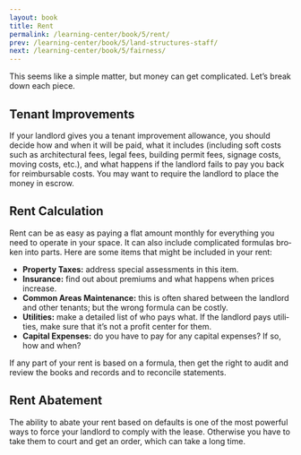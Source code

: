 ```yaml
---
layout: book
title: Rent
permalink: /learning-center/book/5/rent/
prev: /learning-center/book/5/land-structures-staff/
next: /learning-center/book/5/fairness/
---
```


This seems like a sim­ple mat­ter, but money can get com­pli­cated. Let’s break down each piece.

<h2>Ten­ant Improvements</h2> 

If your land­lord gives you a ten­ant improve­ment allowance, you should decide how and when it will be paid, what it includes (includ­ing soft costs such as archi­tec­tural fees, legal fees, build­ing per­mit fees, sig­nage costs, mov­ing costs, etc.), and what hap­pens if the land­lord fails to pay you back for reim­bursable costs. You may want to require the land­lord to place the money in escrow.

<h2>Rent Cal­cu­la­tion</h2> 

Rent can be as easy as pay­ing a flat amount monthly for every­thing you need to oper­ate in your space. It can also include com­pli­cated for­mu­las bro­ken into parts. Here are some items that might be included in your rent:

<ul><li><strong>Prop­erty Taxes:</strong> address spe­cial assess­ments in this item.</li>
<li><strong>Insur­ance:</strong> find out about pre­mi­ums and what hap­pens when prices increase.</li>
<li><strong>Com­mon Areas Main­te­nance:</strong> this is often shared between the land­lord and other ten­ants; but the wrong for­mula can be costly.</li>
<li><strong>Util­i­ties:</strong> make a detailed list of who pays what. If the land­lord pays util­i­ties, make sure that it’s not a profit cen­ter for them.</li>
<li><strong>Cap­i­tal Expenses:</strong> do you have to pay for any cap­i­tal expenses? If so, how and when?</li></ul>

If any part of your rent is based on a for­mula, then get the right to audit and review the books and records and to rec­on­cile statements.

<h2>Rent Abate­ment</h2> 

The abil­ity to abate your rent based on defaults is one of the most pow­er­ful ways to force your land­lord to com­ply with the lease. Oth­er­wise you have to take them to court and get an order, which can take a long time.